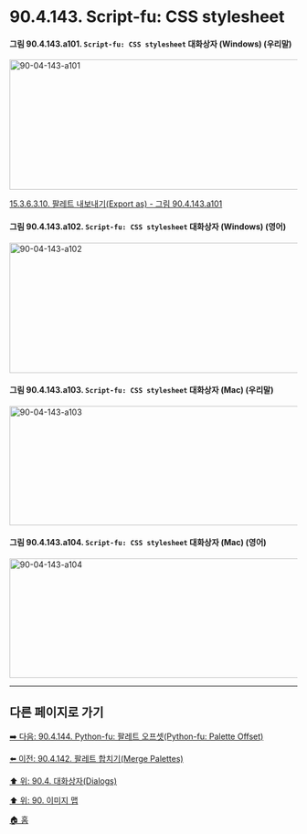 # 90.4.143. Script-fu: CSS stylesheet

<a id="90-04-143-a101"></a>

#### 그림 90.4.143.a101. `Script-fu: CSS stylesheet` 대화상자 (Windows) (우리말)
<img width="686" height="228" alt="90-04-143-a101" src="https://github.com/user-attachments/assets/c8abc27f-ebe8-4d91-ba9f-45f3a47f2720" />

[15.3.6.3.10. 팔레트 내보내기(Export as) - 그림 90.4.143.a101](./15-03-06-03-10-export_as.md#90-04-143-a101)

<a id="90-04-143-a102"></a>

#### 그림 90.4.143.a102. `Script-fu: CSS stylesheet` 대화상자 (Windows) (영어)
<img width="686" height="228" alt="90-04-143-a102" src="https://github.com/user-attachments/assets/4826677a-cb84-4598-bc4e-6bd3132bf8bb" />

<a id="90-04-143-a103"></a>

#### 그림 90.4.143.a103. `Script-fu: CSS stylesheet` 대화상자 (Mac) (우리말)
<img width="623" height="209" alt="90-04-143-a103" src="https://github.com/user-attachments/assets/df27f059-5b38-499c-a11c-42960b0bbe0f" />

<a id="90-04-143-a104"></a>

#### 그림 90.4.143.a104. `Script-fu: CSS stylesheet` 대화상자 (Mac) (영어)
<img width="623" height="209" alt="90-04-143-a104" src="https://github.com/user-attachments/assets/f01ef8c5-29e9-4405-a0ae-c2115fd7cc69" />

***

## 다른 페이지로 가기

[➡️ 다음: 90.4.144. Python-fu: 팔레트 오프셋(Python-fu: Palette Offset)](./90-04-0144-python_fu_palette_offset.md)

[⬅️ 이전: 90.4.142. 팔레트 합치기(Merge Palettes)](./90-04-0142-merge_palettes.md)

[⬆️ 위: 90.4. 대화상자(Dialogs)](./90-04-0000-dialogs.md)

[⬆️ 위: 90. 이미지 맵](./90-00-image-map.md)

[🏠 홈](./00-home.md)